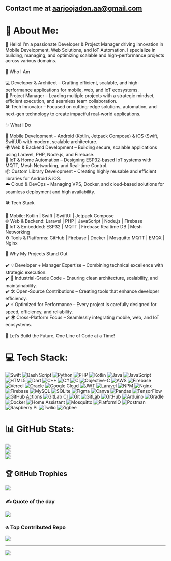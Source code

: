 
## Contact me at aarjoojadon.aa@gmail.com

# 💫 About Me:


👋 Hello! I’m a passionate Developer & Project Manager driving innovation in Mobile Development, Web Solutions, and IoT Automation. I specialize in building, managing, and optimizing scalable and high-performance projects across various domains.<br><br>🔹 Who I Am<br><br>💻 Developer & Architect – Crafting efficient, scalable, and high-performance applications for mobile, web, and IoT ecosystems.<br>📌 Project Manager – Leading multiple projects with a strategic mindset, efficient execution, and seamless team collaboration.<br>🛠️ Tech Innovator – Focused on cutting-edge solutions, automation, and next-gen technology to create impactful real-world applications.<br><br>✨ What I Do<br><br>📱 Mobile Development – Android (Kotlin, Jetpack Compose) & iOS (Swift, SwiftUI) with modern, scalable architecture.<br>🌍 Web & Backend Development – Building secure, scalable applications using Laravel, PHP, Node.js, and Firebase.<br>🔌 IoT & Home Automation – Designing ESP32-based IoT systems with MQTT, Mesh Networking, and Real-time Control.<br>📦 Custom Library Development – Creating highly reusable and efficient libraries for Android & iOS.<br>☁️ Cloud & DevOps – Managing VPS, Docker, and cloud-based solutions for seamless deployment and high availability.<br><br>🛠️ Tech Stack<br><br>📲 Mobile: Kotlin | Swift | SwiftUI | Jetpack Compose<br>🌐 Web & Backend: Laravel | PHP | JavaScript | Node.js | Firebase<br>🔌 IoT & Embedded: ESP32 | MQTT | Firebase Realtime DB | Mesh Networking<br>⚙️ Tools & Platforms: GitHub | Firebase | Docker | Mosquitto MQTT | EMQX | Nginx<br><br>🚀 Why My Projects Stand Out<br><br>✔️ 💡 Developer + Manager Expertise – Combining technical excellence with strategic execution.<br>✔️ 🔗 Industrial-Grade Code – Ensuring clean architecture, scalability, and maintainability.<br>✔️ 🛠️ Open-Source Contributions – Creating tools that enhance developer efficiency.<br>✔️ ⚡ Optimized for Performance – Every project is carefully designed for speed, efficiency, and reliability.<br>✔️ 🌍 Cross-Platform Focus – Seamlessly integrating mobile, web, and IoT ecosystems.<br><br>🚀 Let’s Build the Future, One Line of Code at a Time!


# 💻 Tech Stack:
![Swift](https://img.shields.io/badge/swift-F54A2A?style=flat&logo=swift&logoColor=white) ![Bash Script](https://img.shields.io/badge/bash_script-%23121011.svg?style=flat&logo=gnu-bash&logoColor=white) ![Python](https://img.shields.io/badge/python-3670A0?style=flat&logo=python&logoColor=ffdd54) ![PHP](https://img.shields.io/badge/php-%23777BB4.svg?style=flat&logo=php&logoColor=white) ![Kotlin](https://img.shields.io/badge/kotlin-%237F52FF.svg?style=flat&logo=kotlin&logoColor=white) ![Java](https://img.shields.io/badge/java-%23ED8B00.svg?style=flat&logo=openjdk&logoColor=white) ![JavaScript](https://img.shields.io/badge/javascript-%23323330.svg?style=flat&logo=javascript&logoColor=%23F7DF1E) ![HTML5](https://img.shields.io/badge/html5-%23E34F26.svg?style=flat&logo=html5&logoColor=white) ![Dart](https://img.shields.io/badge/dart-%230175C2.svg?style=flat&logo=dart&logoColor=white) ![C++](https://img.shields.io/badge/c++-%2300599C.svg?style=flat&logo=c%2B%2B&logoColor=white) ![C#](https://img.shields.io/badge/c%23-%23239120.svg?style=flat&logo=csharp&logoColor=white) ![C](https://img.shields.io/badge/c-%2300599C.svg?style=flat&logo=c&logoColor=white) ![Objective-C](https://img.shields.io/badge/OBJECTIVE--C-%233A95E3.svg?style=flat&logo=apple&logoColor=white) ![AWS](https://img.shields.io/badge/AWS-%23FF9900.svg?style=flat&logo=amazon-aws&logoColor=white) ![Firebase](https://img.shields.io/badge/firebase-%23039BE5.svg?style=flat&logo=firebase) ![Vercel](https://img.shields.io/badge/vercel-%23000000.svg?style=flat&logo=vercel&logoColor=white) ![Oracle](https://img.shields.io/badge/Oracle-F80000?style=flat&logo=oracle&logoColor=white) ![Google Cloud](https://img.shields.io/badge/GoogleCloud-%234285F4.svg?style=flat&logo=google-cloud&logoColor=white) ![JWT](https://img.shields.io/badge/JWT-black?style=flat&logo=JSON%20web%20tokens) ![Laravel](https://img.shields.io/badge/laravel-%23FF2D20.svg?style=flat&logo=laravel&logoColor=white) ![NPM](https://img.shields.io/badge/NPM-%23CB3837.svg?style=flat&logo=npm&logoColor=white) ![Nginx](https://img.shields.io/badge/nginx-%23009639.svg?style=flat&logo=nginx&logoColor=white) ![Firebase](https://img.shields.io/badge/firebase-a08021?style=flat&logo=firebase&logoColor=ffcd34) ![MySQL](https://img.shields.io/badge/mysql-4479A1.svg?style=flat&logo=mysql&logoColor=white) ![SQLite](https://img.shields.io/badge/sqlite-%2307405e.svg?style=flat&logo=sqlite&logoColor=white) ![Figma](https://img.shields.io/badge/figma-%23F24E1E.svg?style=flat&logo=figma&logoColor=white) ![Canva](https://img.shields.io/badge/Canva-%2300C4CC.svg?style=flat&logo=Canva&logoColor=white) ![Pandas](https://img.shields.io/badge/pandas-%23150458.svg?style=flat&logo=pandas&logoColor=white) ![TensorFlow](https://img.shields.io/badge/TensorFlow-%23FF6F00.svg?style=flat&logo=TensorFlow&logoColor=white) ![GitHub Actions](https://img.shields.io/badge/github%20actions-%232671E5.svg?style=flat&logo=githubactions&logoColor=white) ![GitLab CI](https://img.shields.io/badge/gitlab%20CI-%23181717.svg?style=flat&logo=gitlab&logoColor=white) ![Git](https://img.shields.io/badge/git-%23F05033.svg?style=flat&logo=git&logoColor=white) ![GitLab](https://img.shields.io/badge/gitlab-%23181717.svg?style=flat&logo=gitlab&logoColor=white) ![GitHub](https://img.shields.io/badge/github-%23121011.svg?style=flat&logo=github&logoColor=white) ![Arduino](https://img.shields.io/badge/-Arduino-00979D?style=flat&logo=Arduino&logoColor=white) ![Gradle](https://img.shields.io/badge/Gradle-02303A.svg?style=flat&logo=Gradle&logoColor=white) ![Docker](https://img.shields.io/badge/docker-%230db7ed.svg?style=flat&logo=docker&logoColor=white) ![Home Assistant](https://img.shields.io/badge/home%20assistant-%2341BDF5.svg?style=flat&logo=home-assistant&logoColor=white) ![Mosquitto](https://img.shields.io/badge/mosquitto-%233C5280.svg?style=flat&logo=eclipsemosquitto&logoColor=white) ![PlatformIO](https://img.shields.io/badge/PlatformIO-%23222.svg?style=flat&logo=platformio&logoColor=%23f5822a) ![Postman](https://img.shields.io/badge/Postman-FF6C37?style=flat&logo=postman&logoColor=white) ![Raspberry Pi](https://img.shields.io/badge/-Raspberry_Pi-C51A4A?style=flat&logo=Raspberry-Pi) ![Twilio](https://img.shields.io/badge/Twilio-F22F46?style=flat&logo=Twilio&logoColor=white) ![Zigbee](https://img.shields.io/badge/zigbee-%23EB0443.svg?style=flat&logo=zigbee&logoColor=white)


# 📊 GitHub Stats:
![](https://github-readme-stats.vercel.app/api?username=Abhayjadon1&theme=discord_old_blurple&hide_border=false&include_all_commits=true&count_private=true)<br/>
![](https://nirzak-streak-stats.vercel.app/?user=Abhayjadon1&theme=discord_old_blurple&hide_border=false)<br/>
![](https://github-readme-stats.vercel.app/api/top-langs/?username=Abhayjadon1&theme=discord_old_blurple&hide_border=false&include_all_commits=true&count_private=true&layout=compact)

## 🏆 GitHub Trophies
![](https://github-profile-trophy.vercel.app/?username=Abhayjadon1&theme=monokai&no-frame=true&no-bg=true&margin-w=4)

### ✍️ Quote of the day
![](https://quotes-github-readme.vercel.app/api?type=horizontal&theme=radical)

### 🔝 Top Contributed Repo
![](https://github-contributor-stats.vercel.app/api?username=Abhayjadon1&limit=5&theme=dark&combine_all_yearly_contributions=true)

---
[![](https://visitcount.itsvg.in/api?id=Abhayjadon1&icon=0&color=3)](https://visitcount.itsvg.in)


